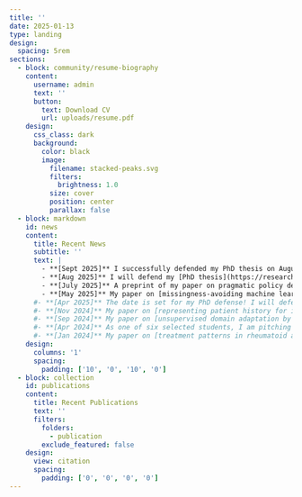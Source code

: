 ```yaml
---
title: ''
date: 2025-01-13
type: landing
design:
  spacing: 5rem
sections:
  - block: community/resume-biography
    content:
      username: admin
      text: ''
      button:
        text: Download CV
        url: uploads/resume.pdf
    design:
      css_class: dark
      background:
        color: black
        image:
          filename: stacked-peaks.svg
          filters:
            brightness: 1.0
          size: cover
          position: center
          parallax: false
  - block: markdown
    id: news
    content:
      title: Recent News
      subtitle: ''
      text: |
        - **[Sept 2025]** I successfully defended my PhD thesis on August 27 – officially Dr. Matsson! 🎓
        - **[Aug 2025]** I will defend my [PhD thesis](https://research.chalmers.se/en/publication/547730), *Interpretable Machine Learning for Modeling, Evaluating, and Refining Clinical Decision-Making*, on August 27 at 09:00 in HA2, Hörsalsvägen 4. The faculty opponent will be [Research Scientist Li-wei H. Lehman](https://web.mit.edu/lilehman/www/) from the Institute for Medical Engineering & Science (IMES) at MIT. More information is available [here](https://www.chalmers.se/en/current/calendar/Anton-Matsson-547730/).
        - **[July 2025]** A preprint of my paper on pragmatic policy development is now available on [arXiv](https://arxiv.org/abs/2507.17056).
        - **[May 2025]** My paper on [missingness-avoiding machine learning](https://openreview.net/forum?id=ps3aO9MHJv&noteId=e766b8tWcp) has been accepted to ICML 2025 for a **spotlight** poster presentation.
      #- **[Apr 2025]** The date is set for my PhD defense! I will defend my thesis on August 27 at 09:00. More details to follow.
      #- **[Nov 2024]** My paper on [representing patient history for interpretable policy modeling](https://arxiv.org/abs/2412.07895) has been accepted to ML4H 2024.
      #- **[Sep 2024]** My paper on [unsupervised domain adaptation by learning using privileged information](https://openreview.net/forum?id=saV3MPH0kw) has been accepted to TMLR.
      #- **[Apr 2024]** As one of six selected students, I am pitching my research in the [Three Minute Thesis (3MT) competition](https://www.vetenskapsfestivalen.se/for-alla/3mt-competition/6335/) on April 21 during the annual popular science festival in Gothenburg.
      #- **[Jan 2024]** My paper on [treatment patterns in rheumatoid arthritis](https://doi.org/10.1002/acr2.11621) has been published in ACR Open Rheumatology.
    design:
      columns: '1'
      spacing:
        padding: ['10', '0', '10', '0']
  - block: collection
    id: publications
    content:
      title: Recent Publications
      text: ''
      filters:
        folders:
          - publication
        exclude_featured: false
    design:
      view: citation
      spacing:
        padding: ['0', '0', '0', '0']
---
```

